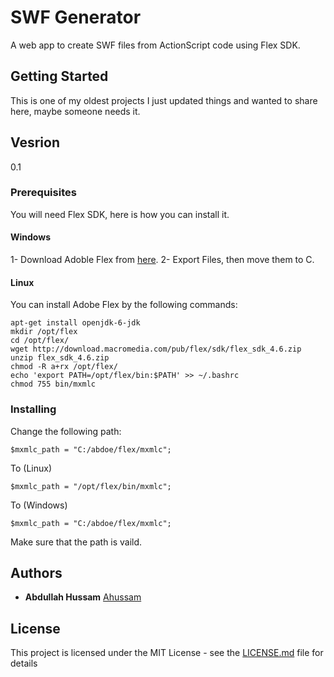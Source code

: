 # SWF Generator

A web app to create SWF files from ActionScript code using Flex SDK.

## Getting Started

This is one of my oldest projects I just updated things and wanted to share here, maybe someone needs it.

## Vesrion 

0.1 

### Prerequisites

You will need Flex SDK, here is how you can install it. 

#### Windows 

1- Download Adoble Flex from [here](https://www.adobe.com/devnet/flex/flex-sdk-download.html). 
2- Export Files, then move them to C.


#### Linux 

You can install Adobe Flex by the following commands: 

```
apt-get install openjdk-6-jdk
mkdir /opt/flex 
cd /opt/flex/ 
wget http://download.macromedia.com/pub/flex/sdk/flex_sdk_4.6.zip
unzip flex_sdk_4.6.zip 
chmod -R a+rx /opt/flex/
echo 'export PATH=/opt/flex/bin:$PATH' >> ~/.bashrc
chmod 755 bin/mxmlc
```


### Installing

Change the following path:
```
$mxmlc_path = "C:/abdoe/flex/mxmlc";
```

To (Linux)

```
$mxmlc_path = "/opt/flex/bin/mxmlc";

```
To (Windows)

```
$mxmlc_path = "C:/abdoe/flex/mxmlc";

```

Make sure that the path is vaild.

## Authors

* **Abdullah Hussam** [Ahussam](https://github.com/ahussam)

## License

This project is licensed under the MIT License - see the [LICENSE.md](LICENSE.md) file for details



